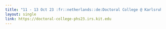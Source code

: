 ```yaml
---
title: "11 - 13 Oct 23 :fr::netherlands::de:Doctoral College @ Karlsruhe Intitute of Technology (KIT)"
layout: single
link: https://doctoral-college-phs23.irs.kit.edu
---
```

